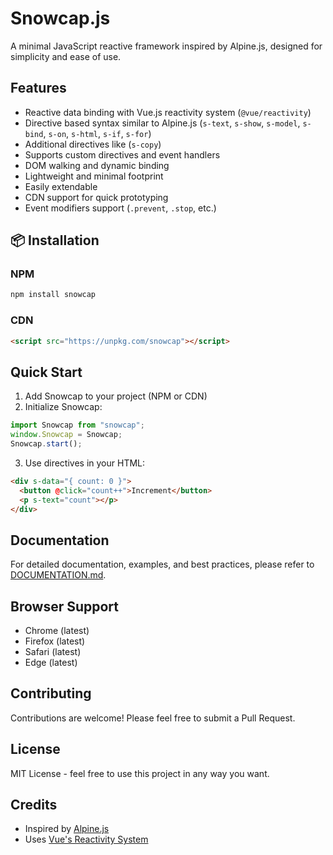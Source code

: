 # Snowcap.js

A minimal JavaScript reactive framework inspired by Alpine.js, designed for simplicity and ease of use.

## Features

- Reactive data binding with Vue.js reactivity system (`@vue/reactivity`)
- Directive based syntax similar to Alpine.js (`s-text`, `s-show`, `s-model`, `s-bind`, `s-on`, `s-html`, `s-if`, `s-for`)
- Additional directives like (`s-copy`)
- Supports custom directives and event handlers
- DOM walking and dynamic binding
- Lightweight and minimal footprint
- Easily extendable
- CDN support for quick prototyping
- Event modifiers support (`.prevent`, `.stop`, etc.)

## 📦 Installation

### NPM
```bash
npm install snowcap
```

### CDN
```html
<script src="https://unpkg.com/snowcap"></script>
```

## Quick Start

1. Add Snowcap to your project (NPM or CDN)
2. Initialize Snowcap:

```javascript
import Snowcap from "snowcap";
window.Snowcap = Snowcap;
Snowcap.start();
```

3. Use directives in your HTML:

```html
<div s-data="{ count: 0 }">
  <button @click="count++">Increment</button>
  <p s-text="count"></p>
</div>
```

## Documentation

For detailed documentation, examples, and best practices, please refer to [DOCUMENTATION.md](https://github.com/FlorimB/Snowcap.js/blob/main/DOCUMENTATION.md).

## Browser Support

- Chrome (latest)
- Firefox (latest)
- Safari (latest)
- Edge (latest)

## Contributing

Contributions are welcome! Please feel free to submit a Pull Request.

## License

MIT License - feel free to use this project in any way you want.

## Credits

- Inspired by [Alpine.js](https://github.com/alpinejs/alpine)
- Uses [Vue's Reactivity System](https://github.com/vuejs/core/tree/main/packages/reactivity)

